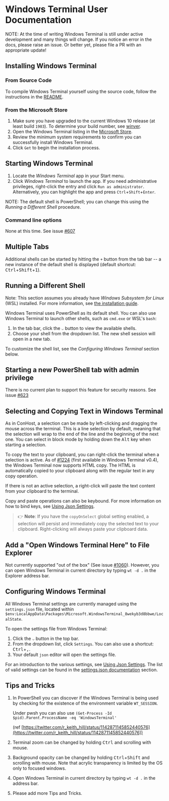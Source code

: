 # Windows Terminal User Documentation

NOTE: At the time of writing Windows Terminal is still under active development and many things will
change. If you notice an error in the docs, please raise an issue. Or better yet, please file a PR with an appropriate update!

## Installing Windows Terminal

### From Source Code

To compile Windows Terminal yourself using the source code, follow the instructions in the [README](/README.md#developer-guidance).

### From the Microsoft Store

1. Make sure you have upgraded to the current Windows 10 release (at least build `1903`). To determine your build number, see [winver](https://docs.microsoft.com/en-us/windows/client-management/windows-version-search).
2. Open the Windows Terminal listing in the [Microsoft Store](https://aka.ms/install-terminal).
3. Review the minimum system requirements to confirm you can successfully install Windows Terminal.
4. Click `Get` to begin the installation process.

## Starting Windows Terminal

1. Locate the _Windows Terminal_ app in your Start menu.
2. Click _Windows Terminal_ to launch the app. If you need administrative privileges, right-click the entry and click `Run as administrator`. Alternatively, you can highlight the app and press `Ctrl`+`Shift`+`Enter`.

NOTE: The default shell is PowerShell; you can change this using the _Running a Different Shell_ procedure.

### Command line options

None at this time. See issue [#607](https://github.com/microsoft/terminal/issues/607)

## Multiple Tabs

Additional shells can be started by hitting the `+` button from the tab bar -- a new instance of the
default shell is displayed (default shortcut: <kbd>Ctrl</kbd>+<kbd>Shift</kbd>+<kbd>1</kbd>).

## Running a Different Shell

Note: This section assumes you already have _Windows Subsystem for Linux_ (WSL) installed. For more information, see [the installation guide](https://docs.microsoft.com/en-us/windows/wsl/install-win10).

Windows Terminal uses PowerShell as its default shell. You can also use Windows Terminal to launch other shells, such as `cmd.exe` or WSL's `bash`:

1. In the tab bar, click the `⌵` button to view the available shells.
2. Choose your shell from the dropdown list. The new shell session will open in a new tab.

To customize the shell list, see the _Configuring Windows Terminal_ section below.

## Starting a new PowerShell tab with admin privilege

There is no current plan to support this feature for security reasons. See issue [#623](https://github.com/microsoft/terminal/issues/632)

## Selecting and Copying Text in Windows Terminal

As in ConHost, a selection can be made by left-clicking and dragging the mouse across the terminal. This is a line selection by default, meaning that the selection will wrap to the end of the line and the beginning of the next one. You can select in block mode by holding down the <kbd>Alt</kbd> key when starting a selection.

To copy the text to your clipboard, you can right-click the terminal when a selection is active. As of [#1224](https://github.com/microsoft/terminal/pull/1224) (first available in Windows Terminal v0.4), the Windows Terminal now supports HTML copy. The HTML is automatically copied to your clipboard along with the regular text in any copy operation.

If there is not an active selection, a right-click will paste the text content from your clipboard to the terminal.

Copy and paste operations can also be keybound. For more information on how to bind keys, see [Using Json Settings](UsingJsonSettings.md#adding-copy-and-paste-keybindings).

> 👉 **Note**: If you have the `copyOnSelect` global setting enabled, a selection will persist and immediately copy the selected text to your clipboard. Right-clicking will always paste your clipboard data.

## Add a "Open Windows Terminal Here" to File Explorer

Not currently supported "out of the box" (See issue [#1060](https://github.com/microsoft/terminal/issues/1060)). However, you can open Windows Terminal in current directory by typing `wt -d .` in the Explorer address bar.

## Configuring Windows Terminal

All Windows Terminal settings are currently managed using the `settings.json` file, located within `$env:LocalAppData\Packages\Microsoft.WindowsTerminal_8wekyb3d8bbwe/LocalState`.

To open the settings file from Windows Terminal:

1. Click the `⌵` button in the top bar.
2. From the dropdown list, click `Settings`. You can also use a shortcut: <kbd>Ctrl</kbd>+<kbd>,</kbd>.
3. Your default `json` editor will open the settings file.

For an introduction to the various settings, see [Using Json Settings](UsingJsonSettings.md). The list of valid settings can be found in the [settings.json documentation](../cascadia/SettingsSchema.md) section.

## Tips and Tricks

1. In PowerShell you can discover if the Windows Terminal is being used by checking for the existence of the environment variable `WT_SESSION`.

    Under pwsh you can also use
`(Get-Process -Id $pid).Parent.ProcessName -eq 'WindowsTerminal'`

    (ref [https://twitter.com/r_keith_hill/status/1142871145852440576](https://twitter.com/r_keith_hill/status/1142871145852440576))

2. Terminal zoom can be changed by holding <kbd>Ctrl</kbd> and scrolling with mouse.
3. Background opacity can be changed by holding <kbd>Ctrl</kbd>+<kbd>Shift</kbd> and scrolling with mouse. Note that acrylic transparency is limited by the OS only to focused windows.
4. Open Windows Terminal in current directory by typing `wt -d .` in the address bar.
5. Please add more Tips and Tricks.
